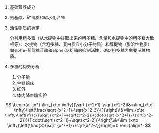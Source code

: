 1. 基础营养成分

2. 氨基酸、矿物质和碳水化合物

3. 活性物质的确定

   分别用粗多糖（从水提物中提取出来的粗多糖，含量和水提物中的粗多糖大致相等）、水提物（含粗多糖、蛋白质和小分子物质）和醇提物（脂溶性物质）做alpha-葡萄糖苷酶和alpha-淀粉酶的抑制活性，确定粗多糖为主要活性物质。

4. 多糖的构效分析

   1. 分子量
   2. 单糖组成
   3. 红外
   4. 体内降血糖实验


$$
\begin{align*}
\lim_{x\to \infty}(\sqrt {x^2+1}-\sqrt{x^2-2})&=\lim_{x\to \infty}\left(\frac{\sqrt {x^2+1}-\sqrt{x^2-2}}{1}\right)\\&=\lim_{x\to \infty}\left[\frac{(\sqrt {x^2+1}-\sqrt{x^2-2})\cdot(\sqrt {x^2+1}+\sqrt{x^2-2})}{1\cdot(\sqrt {x^2+1}+\sqrt{x^2-2})}\right]\\&=\lim_{x\to \infty}\left(\frac{3}{\sqrt {x^2+1}+\sqrt{x^2-2}}\right)=0
\end{align*}
$$

